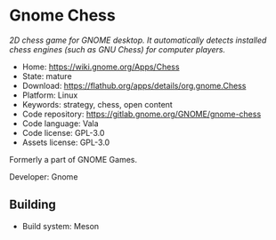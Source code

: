 # Gnome Chess

_2D chess game for GNOME desktop. It automatically detects installed chess engines (such as GNU Chess) for computer players._

- Home: https://wiki.gnome.org/Apps/Chess
- State: mature
- Download: https://flathub.org/apps/details/org.gnome.Chess
- Platform: Linux
- Keywords: strategy, chess, open content
- Code repository: https://gitlab.gnome.org/GNOME/gnome-chess
- Code language: Vala
- Code license: GPL-3.0
- Assets license: GPL-3.0

Formerly a part of GNOME Games.

Developer: Gnome

## Building

- Build system: Meson
